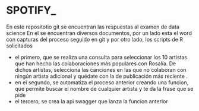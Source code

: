 # SPOTIFY_
En este repositotio git se encuentran las respuestas al examen de data science
En el se encuentran diversos documentos, por un lado esta el word con capturas del proceso seguido en git
y por otro lado, los scripts de R solicitados
- el primero, que se realiza una consulta para seleccionar los 10 artistas que han hecho las colaboraciones más populares con Rosalía. 
  De dichos artistas, selecciona las canciones en las que no colaboran con ningún artista adicional y quédate con la de publicación más reciente .
- en el segundo, se automatiza el proceso anterior creando una funcion, que permite buscar el nombre de cualquier artista y te da la frase que se pide
- el tercero, se crea la api swagger que lanza la funcion anterior 
